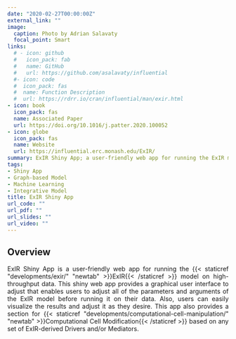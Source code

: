 ```yaml
---
date: "2020-02-27T00:00:00Z"
external_link: ""
image:
  caption: Photo by Adrian Salavaty
  focal_point: Smart
links:
  # - icon: github
  #   icon_pack: fab
  #   name: GitHub
  #   url: https://github.com/asalavaty/influential
  #- icon: code
  #  icon_pack: fas
  #  name: Function Description 
  #  url: https://rdrr.io/cran/influential/man/exir.html
- icon: book
  icon_pack: fas
  name: Associated Paper 
  url: https://doi.org/10.1016/j.patter.2020.100052
- icon: globe
  icon_pack: fas
  name: Website
  url: https://influential.erc.monash.edu/ExIR/
summary: ExIR Shiny App; a user-friendly web app for running the ExIR model on high-throughput data.
tags:
- Shiny App
- Graph-based Model
- Machine Learning
- Integrative Model
title: ExIR Shiny App
url_code: ""
url_pdf: ""
url_slides: ""
url_video: ""
---
```


## Overview

<div style="text-align: justify">
ExIR Shiny App is a user-friendly web app for running the {{< staticref "developments/exir/" "newtab" >}}ExIR{{< /staticref >}} model on high-throughput data. This shiny web app provides a graphical user interface to adjust that enables users to adjust all of the parameters and arguments of the ExIR model before running it on their data. Also, users can easily visualize the results and adjust it as they desire. This app also provides a section for {{< staticref "developments/computational-cell-manipulation/" "newtab" >}}Computational Cell Modification{{< /staticref >}} based on any set of ExIR-derived Drivers and/or Mediators.
</div>
